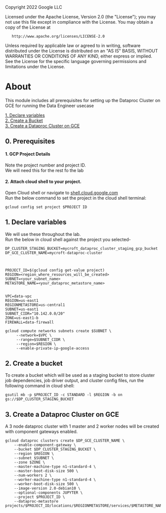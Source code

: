 <!---->
  Copyright 2022 Google LLC
 
  Licensed under the Apache License, Version 2.0 (the "License");
  you may not use this file except in compliance with the License.
  You may obtain a copy of the License at
 
       http://www.apache.org/licenses/LICENSE-2.0
 
  Unless required by applicable law or agreed to in writing, software
  distributed under the License is distributed on an "AS IS" BASIS,
  WITHOUT WARRANTIES OR CONDITIONS OF ANY KIND, either express or implied.
  See the License for the specific language governing permissions and
  limitations under the License.
 <!---->

# About

This module includes all prerequisites for setting up the Dataproc Cluster on GCE for running the Data Engineer usecase<br>

[1. Declare variables](05-dataproc-cluster-creation-cloud-shell.md#1-declare-variables)<br>
[2. Create a Bucket](05-dataproc-cluster-creation-cloud-shell.md#2-create-a-bucket)<br>
[3. Create a Dataproc Cluster on GCE](05-dataproc-cluster-creation-cloud-shell.md#3-create-a-dataproc-cluster-on-gce)<br>

                                   
## 0. Prerequisites 

#### 1. GCP Project Details
Note the project number and project ID. <br>
We will need this for the rest fo the lab

#### 2. Attach cloud shell to your project.
Open Cloud shell or navigate to [shell.cloud.google.com](https://shell.cloud.google.com) <br>
Run the below command to set the project in the cloud shell terminal:

```
gcloud config set project $PROJECT ID

```

## 1. Declare variables 

We will use these throughout the lab. <br>
Run the below in cloud shell against the project you selected-

```
DP_CLUSTER_STAGING_BUCKET=mycroft_dataproc_cluster_staging_gcp_bucket
DP_GCE_CLUSTER_NAME=mycroft-dataproc-cluster



PROJECT_ID=$(gcloud config get-value project)
REGION=<region_where_resources_will_be_created>
SUBNET=<your_subnet_name>
METASTORE_NAME=<your_dataproc_metastore_name>


VPC=data-vpc
REGION=us-east1
REGIONMETASTORE=us-central1
SUBNET=us-east1
SUBNET_CIDR="10.142.0.0/20"
ZONE=us-east1-b
FIREWALL=data-firewall

gcloud compute networks subnets create $SUBNET \
     --network=$VPC \
     --range=$SUBNET_CIDR \
     --region=$REGION \
     --enable-private-ip-google-access
```

## 2. Create a bucket

To create a bucket which will be used as a staging bucket to store cluster job dependencies, job driver output, and cluster config files, run the following command in cloud shell:<br>

```
gsutil mb -p $PROJECT_ID -c STANDARD -l $REGION -b on gs://$DP_CLUSTER_STAGING_BUCKET
```

## 3. Create a Dataproc Cluster on GCE

A 3 node dataproc cluster with 1 master and 2 worker nodes will be created with component gateways enabled.

```
gcloud dataproc clusters create $DP_GCE_CLUSTER_NAME \
    --enable-component-gateway \
    --bucket $DP_CLUSTER_STAGING_BUCKET \
    --region $REGION \
    --subnet $SUBNET \
    --zone $ZONE \
    --master-machine-type n1-standard-4 \
    --master-boot-disk-size 500 \
    --num-workers 2 \
    --worker-machine-type n1-standard-4 \
    --worker-boot-disk-size 500 \
    --image-version 2.0-debian10 \
    --optional-components JUPYTER \
    --project $PROJECT_ID \
    --dataproc-metastore projects/$PROJECT_ID/locations/$REGIONMETASTORE/services/$METASTORE_NAME
```
